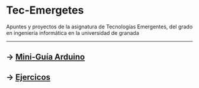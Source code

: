 # Tec-Emergetes

 Apuntes y proyectos de la asignatura de Tecnologías Emergentes, del grado en ingeniería informática en la universidad de granada

---

## -> [Mini-Guía Arduino](./docs/Guias/arduino.md)

## -> [Ejercicos](./docs/ejerciciosf.md)